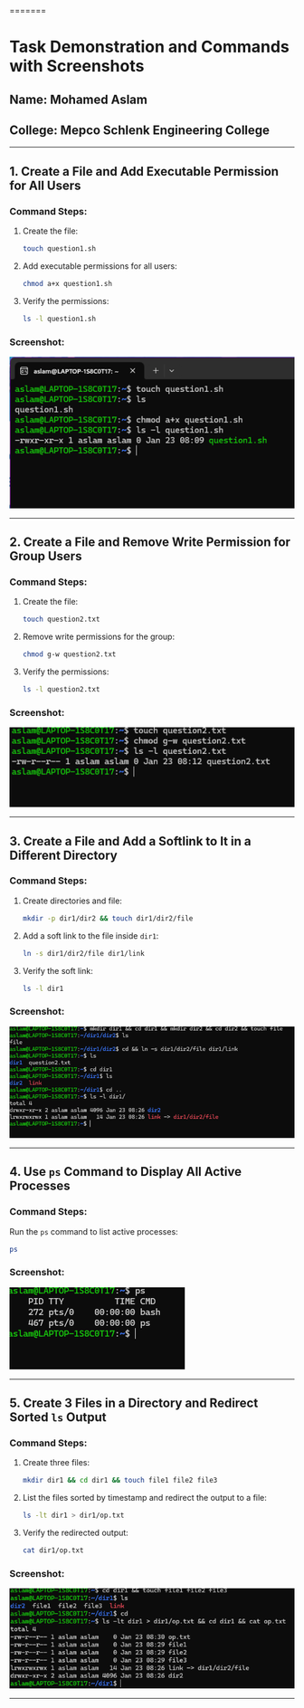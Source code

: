 =======
# Task Demonstration and Commands with Screenshots

## Name: Mohamed Aslam
## College: Mepco Schlenk Engineering College


---


## 1. Create a File and Add Executable Permission for All Users

### Command Steps:
1. Create the file:
   ```bash
   touch question1.sh
   ```
2. Add executable permissions for all users:
   ```bash
   chmod a+x question1.sh
   ```
3. Verify the permissions:
   ```bash
   ls -l question1.sh
   ```

### Screenshot:
![Output](Results/1.png)

---

## 2. Create a File and Remove Write Permission for Group Users

### Command Steps:
1. Create the file:
   ```bash
   touch question2.txt
   ```
2. Remove write permissions for the group:
   ```bash
   chmod g-w question2.txt
   ```
3. Verify the permissions:
   ```bash
   ls -l question2.txt
   ```

### Screenshot:
![Output](Results/2.png)

---

## 3. Create a File and Add a Softlink to It in a Different Directory

### Command Steps:
1. Create directories and file:
   ```bash
   mkdir -p dir1/dir2 && touch dir1/dir2/file
   ```
2. Add a soft link to the file inside `dir1`:
   ```bash
   ln -s dir1/dir2/file dir1/link
   ```
3. Verify the soft link:
   ```bash
   ls -l dir1
   ```

### Screenshot:
![Output](Results/3.png)

---

## 4. Use `ps` Command to Display All Active Processes

### Command Steps:
Run the `ps` command to list active processes:
```bash
ps
```

### Screenshot:
![Output](Results/4.png)

---

## 5. Create 3 Files in a Directory and Redirect Sorted `ls` Output

### Command Steps:
1. Create three files:
   ```bash
   mkdir dir1 && cd dir1 && touch file1 file2 file3
   ```
2. List the files sorted by timestamp and redirect the output to a file:
   ```bash
   ls -lt dir1 > dir1/op.txt
   ```
3. Verify the redirected output:
   ```bash
   cat dir1/op.txt
   ```

### Screenshot:
![Output](Results/5.png)

---


